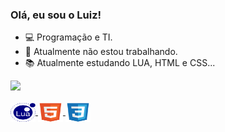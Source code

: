 ### Olá, eu sou o Luiz!

- 💻 Programação e TI.
- 🔭 Atualmente não estou trabalhando.
- 📚 Atualmente estudando LUA, HTML e CSS...

 <div>
  <a href="https://github.com/luizsrkdev">
  <img height="180em" src="https://github-readme-stats.vercel.app/api?username=luizsrkdev&show_icons=true&theme=midnight-purple&include_all_commits=true&count_private=true"/>
<!--   <img height="180em" src="https://github-readme-stats.vercel.app/api/top-langs/?username=luizsrkdev&layout=compact&langs_count=7&theme=midnight-purple"/> -->
</div>

<div style="display: inline_block"><br>
  <img align="center" alt="Luiz-LUA" height="30" width="40" src="https://github.com/devicons/devicon/blob/master/icons/lua/lua-plain-wordmark.svg">
  <img align="center" alt="Luiz-HTML" height="30" width="40" src="https://raw.githubusercontent.com/devicons/devicon/master/icons/html5/html5-original.svg">
  <img align="center" alt="Luiz-CSS" height="30" width="40" src="https://raw.githubusercontent.com/devicons/devicon/master/icons/css3/css3-original.svg">
<!--   <img align="center" alt="Luiz-JS" height="30" width="40" src="https://raw.githubusercontent.com/devicons/devicon/master/icons/javascript/javascript-plain.svg"> -->
</div>
  
##

<!-- <div> -->
<!--   <a href="https://www.youtube.com/channel/UCaKa-C2oiOQo1LKwCfbzuQw" target="_blank"><img src="https://img.shields.io/badge/YouTube-FF0000?style=for-the-badge&logo=youtube&logoColor=white" target="_blank"></a> -->
<!--   <a href="https://instagram.com/luiz_grenteski" target="_blank"><img src="https://img.shields.io/badge/-Instagram-%23E4405F?style=for-the-badge&logo=instagram&logoColor=white" target="_blank"></a> -->
<!--   <a href="https://www.twitch.tv/luizsrk_" target="_blank"><img src="https://img.shields.io/badge/Twitch-9146FF?style=for-the-badge&logo=twitch&logoColor=white" target="_blank"></a> -->
<!--   <a href = "mailto:luizsrkdev@gmail.com"><img src="https://img.shields.io/badge/-Gmail-%23333?style=for-the-badge&logo=gmail&logoColor=white" target="_blank"></a> -->
 
<!--   ![Snake animation](https://github.com/luizsrkdev/luizsrkdev/blob/output/github-contribution-grid-snake.svg) -->
 
<!-- </div> -->

